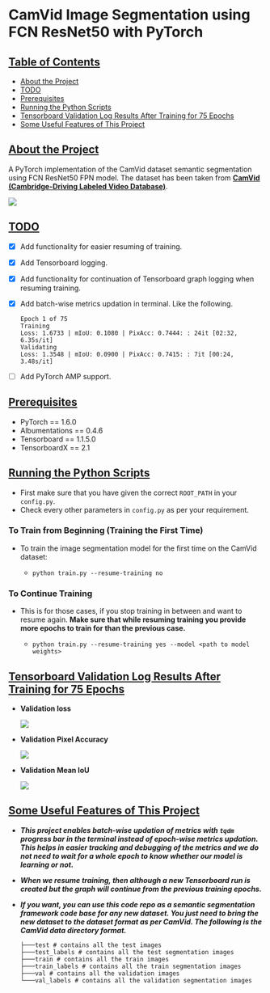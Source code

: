 # CamVid Image Segmentation using FCN ResNet50 with PyTorch



## <u>Table of Contents</u>

* [About the Project](#About-the-Project)
* [TODO](#TODO)
* [Prerequisites](#Prerequisites)
* [Running the Python Scripts](#Running-the-Python-Scripts)
* [Tensorboard Validation Log Results After Training for 75 Epochs](#Tensorboard-Validation-Log-Results-After-Training-for-75-Epochs)
* [Some Useful Features of This Project](#Some-Useful-Features-of-This-Project)



## <u>About the Project</u>

A PyTorch implementation of the CamVid dataset semantic segmentation using FCN ResNet50 FPN model. The dataset has been taken from **[CamVid (Cambridge-Driving Labeled Video Database)](https://www.kaggle.com/carlolepelaars/camvid)**.

![](https://github.com/sovit-123/CamVid-Image-Segmentation-using-FCN-ResNet50-with-PyTorch/blob/master/preview_images/preview1.jpg?raw=true)



## <u>TODO</u>

- [x] Add functionality for easier resuming of training.

- [x] Add Tensorboard logging.

- [x] Add functionality for continuation of Tensorboard graph logging when resuming training.

- [x] Add batch-wise metrics updation in terminal. Like the following.

  ```
  Epoch 1 of 75
  Training
  Loss: 1.6733 | mIoU: 0.1080 | PixAcc: 0.7444: : 24it [02:32,  6.35s/it]
  Validating
  Loss: 1.3548 | mIoU: 0.0900 | PixAcc: 0.7415: : 7it [00:24,  3.48s/it]
  ```

- [ ] Add PyTorch AMP support.



## <u>Prerequisites</u>

* PyTorch == 1.6.0
* Albumentations == 0.4.6
* Tensorboard == 1.1.5.0
* TensorboardX == 2.1



## <u>Running the Python Scripts</u>

* First make sure that you have given the correct `ROOT_PATH` in your `config.py`.
* Check every other parameters in `config.py` as per your requirement.

### To Train from Beginning (Training the First Time)

* To train the image segmentation model for the first time on the CamVid dataset:

  * ```
    python train.py --resume-training no
    ```

### To Continue Training 

* This is for those cases, if you stop training in between and want to resume again. **Make sure that while resuming training you provide more epochs to train for than the previous case.**

  * ```
    python train.py --resume-training yes --model <path to model weights>
    ```



## <u>Tensorboard Validation Log Results After Training for 75 Epochs</u>

* **Validation loss**

  ![](https://raw.githubusercontent.com/sovit-123/CamVid-Image-Segmentation-using-FCN-ResNet50-with-PyTorch/65e4ef87a3d2a39f568ab68a80f93cf5d946e8eb/preview_images/Valid_Loss.svg)

* **Validation Pixel Accuracy**

  ![](https://raw.githubusercontent.com/sovit-123/CamVid-Image-Segmentation-using-FCN-ResNet50-with-PyTorch/65e4ef87a3d2a39f568ab68a80f93cf5d946e8eb/preview_images/Valid_Pixel_Acc.svg)

* **Validation Mean IoU**

  ![](https://raw.githubusercontent.com/sovit-123/CamVid-Image-Segmentation-using-FCN-ResNet50-with-PyTorch/65e4ef87a3d2a39f568ab68a80f93cf5d946e8eb/preview_images/Valid_mIoU.svg)



## <u>Some Useful Features of This Project</u>

* ***This project enables batch-wise updation of metrics with `tqdm` progress bar in the terminal instead of epoch-wise metrics updation. This helps in easier tracking and debugging of the metrics and we do not need to wait for a whole epoch to know whether our model is learning or not.***

* ***When we resume training, then although a new Tensorboard run is created but the graph will continue from the previous training epochs.*** 

* ***If you want, you can use this code repo as a semantic segmentation framework code base for any new dataset. You just need to bring the new dataset to the dataset format as per CamVid. The following is the CamVid data directory format.***

  ```
  ├───test # contains all the test images
  ├───test_labels # contains all the test segmentation images
  ├───train # contains all the train images
  ├───train_labels # contains all the train segmentation images
  ├───val # contains all the validation images
  └───val_labels # contains all the validation segmentation images
  ```

  